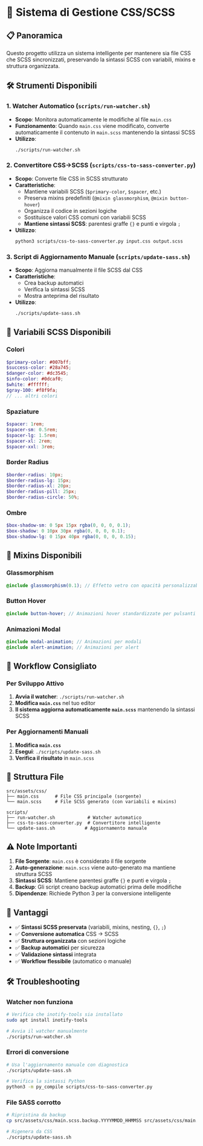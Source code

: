# 🎨 Sistema di Gestione CSS/SCSS

## 📋 Panoramica

Questo progetto utilizza un sistema intelligente per mantenere sia file CSS che SCSS sincronizzati, preservando la sintassi SCSS con variabili, mixins e struttura organizzata.

## 🛠️ Strumenti Disponibili

### 1. **Watcher Automatico** (`scripts/run-watcher.sh`)
- **Scopo**: Monitora automaticamente le modifiche al file `main.css`
- **Funzionamento**: Quando `main.css` viene modificato, converte automaticamente il contenuto in `main.scss` mantenendo la sintassi SCSS
- **Utilizzo**: 
  ```bash
  ./scripts/run-watcher.sh
  ```

### 2. **Convertitore CSS→SCSS** (`scripts/css-to-sass-converter.py`)
- **Scopo**: Converte file CSS in SCSS strutturato
- **Caratteristiche**:
  - Mantiene variabili SCSS (`$primary-color`, `$spacer`, etc.)
  - Preserva mixins predefiniti (`@mixin glassmorphism`, `@mixin button-hover`)
  - Organizza il codice in sezioni logiche
  - Sostituisce valori CSS comuni con variabili SCSS
  - **Mantiene sintassi SCSS**: parentesi graffe `{}` e punti e virgola `;`
- **Utilizzo**:
  ```bash
  python3 scripts/css-to-sass-converter.py input.css output.scss
  ```

### 3. **Script di Aggiornamento Manuale** (`scripts/update-sass.sh`)
- **Scopo**: Aggiorna manualmente il file SCSS dal CSS
- **Caratteristiche**:
  - Crea backup automatici
  - Verifica la sintassi SCSS
  - Mostra anteprima del risultato
- **Utilizzo**:
  ```bash
  ./scripts/update-sass.sh
  ```

## 🎯 Variabili SCSS Disponibili

### Colori
```scss
$primary-color: #007bff;
$success-color: #28a745;
$danger-color: #dc3545;
$info-color: #0dcaf0;
$white: #ffffff;
$gray-100: #f8f9fa;
// ... altri colori
```

### Spaziature
```scss
$spacer: 1rem;
$spacer-sm: 0.5rem;
$spacer-lg: 1.5rem;
$spacer-xl: 2rem;
$spacer-xxl: 3rem;
```

### Border Radius
```scss
$border-radius: 10px;
$border-radius-lg: 15px;
$border-radius-xl: 20px;
$border-radius-pill: 25px;
$border-radius-circle: 50%;
```

### Ombre
```scss
$box-shadow-sm: 0 5px 15px rgba(0, 0, 0, 0.1);
$box-shadow: 0 10px 30px rgba(0, 0, 0, 0.1);
$box-shadow-lg: 0 15px 40px rgba(0, 0, 0, 0.15);
```

## 🧩 Mixins Disponibili

### Glassmorphism
```scss
@include glassmorphism(0.1); // Effetto vetro con opacità personalizzabile
```

### Button Hover
```scss
@include button-hover; // Animazioni hover standardizzate per pulsanti
```

### Animazioni Modal
```scss
@include modal-animation; // Animazioni per modali
@include alert-animation; // Animazioni per alert
```

## 🔄 Workflow Consigliato

### Per Sviluppo Attivo
1. **Avvia il watcher**: `./scripts/run-watcher.sh`
2. **Modifica `main.css`** nel tuo editor
3. **Il sistema aggiorna automaticamente `main.scss`** mantenendo la sintassi SCSS

### Per Aggiornamenti Manuali
1. **Modifica `main.css`**
2. **Esegui**: `./scripts/update-sass.sh`
3. **Verifica il risultato** in `main.scss`

## 📁 Struttura File

```
src/assets/css/
├── main.css      # File CSS principale (sorgente)
└── main.scss     # File SCSS generato (con variabili e mixins)

scripts/
├── run-watcher.sh            # Watcher automatico
├── css-to-sass-converter.py  # Convertitore intelligente
└── update-sass.sh           # Aggiornamento manuale
```

## ⚠️ Note Importanti

1. **File Sorgente**: `main.css` è considerato il file sorgente
2. **Auto-generazione**: `main.scss` viene auto-generato ma mantiene struttura SCSS
3. **Sintassi SCSS**: Mantiene parentesi graffe `{}` e punti e virgola `;`
4. **Backup**: Gli script creano backup automatici prima delle modifiche
5. **Dipendenze**: Richiede Python 3 per la conversione intelligente

## 🚀 Vantaggi

- ✅ **Sintassi SCSS preservata** (variabili, mixins, nesting, `{}`, `;`)
- ✅ **Conversione automatica** CSS → SCSS
- ✅ **Struttura organizzata** con sezioni logiche
- ✅ **Backup automatici** per sicurezza
- ✅ **Validazione sintassi** integrata
- ✅ **Workflow flessibile** (automatico o manuale)

## 🛠️ Troubleshooting

### Watcher non funziona
```bash
# Verifica che inotify-tools sia installato
sudo apt install inotify-tools

# Avvia il watcher manualmente
./scripts/run-watcher.sh
```

### Errori di conversione
```bash
# Usa l'aggiornamento manuale con diagnostica
./scripts/update-sass.sh

# Verifica la sintassi Python
python3 -m py_compile scripts/css-to-sass-converter.py
```

### File SASS corrotto
```bash
# Ripristina da backup
cp src/assets/css/main.scss.backup.YYYYMMDD_HHMMSS src/assets/css/main.scss

# Rigenera da CSS
./scripts/update-sass.sh
```
